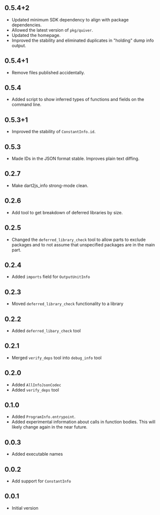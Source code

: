 ## 0.5.4+2

- Updated minimum SDK dependency to align with package dependencies.
- Allowed the latest version of `pkg/quiver`.
- Updated the homepage.
- Improved the stability and eliminated duplicates in "holding" dump info
  output.

## 0.5.4+1

- Remove files published accidentally.

## 0.5.4

- Added script to show inferred types of functions and fields on the command
  line.

## 0.5.3+1

- Improved the stability of `ConstantInfo.id`.

## 0.5.3

- Made IDs in the JSON format stable. Improves plain text diffing.

## 0.2.7
- Make dart2js_info strong-mode clean.

## 0.2.6
- Add tool to get breakdown of deferred libraries by size.

## 0.2.5
- Changed the `deferred_library_check` tool to allow parts to exclude packages
  and to not assume that unspecified packages are in the main part.

## 0.2.4
- Added `imports` field for `OutputUnitInfo`

## 0.2.3
- Moved `deferred_library_check` functionality to a library

## 0.2.2
- Added `deferred_libary_check` tool

## 0.2.1
- Merged `verify_deps` tool into `debug_info` tool

## 0.2.0
- Added `AllInfoJsonCodec`
- Added `verify_deps` tool

## 0.1.0
- Added `ProgramInfo.entrypoint`.
- Added experimental information about calls in function bodies. This will
  likely change again in the near future.

## 0.0.3
- Added executable names

## 0.0.2
- Add support for `ConstantInfo`

## 0.0.1
- Initial version
